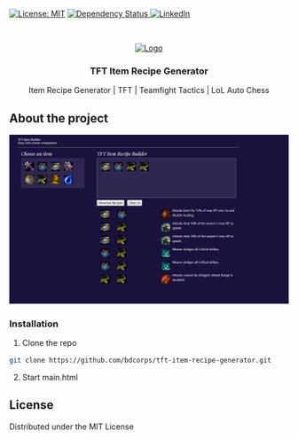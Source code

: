 [![License: MIT](https://img.shields.io/badge/License-MIT-green.svg)](https://opensource.org/licenses/MIT)
  <a href="https://david-dm.org/bdcorps/tft-item-recipe-generator">
    <img src="https://david-dm.org/bdcorps/tft-item-recipe-generator.svg" alt="Dependency Status" />
  </a>
[![LinkedIn][linkedin-shield]][linkedin-url]
<!-- PROJECT LOGO -->
<br />
<p align="center">
  <a href="https://github.com/bdcorps/tft-item-recipe-generator"> 
    <img src="https://dummyimage.com/150x150/0366d6/000000.png&text=TFT+Generator" alt="Logo" width="150" height="150">
  </a>

  <h3 align="center">TFT Item Recipe Generator</h3>

  <p align="center">   
Item Recipe Generator | TFT | Teamfight Tactics | LoL Auto Chess
    <br />
  </p>
</p>

## About the project
[![Product Name Screen Shot][product-screenshot]](https://github.com/bdcorps/tft-item-recipe-generator)

### Installation
 
1. Clone the repo
```sh
git clone https://github.com/bdcorps/tft-item-recipe-generator.git
```
2. Start main.html


<!-- LICENSE -->
## License

Distributed under the MIT License

[linkedin-shield]: https://img.shields.io/badge/-LinkedIn-black.svg?style=flat-square&logo=linkedin&colorB=555
[linkedin-url]: https://www.linkedin.com/in/sukhpal-saini/
[product-screenshot]: screenshots/screenshot1.PNG
